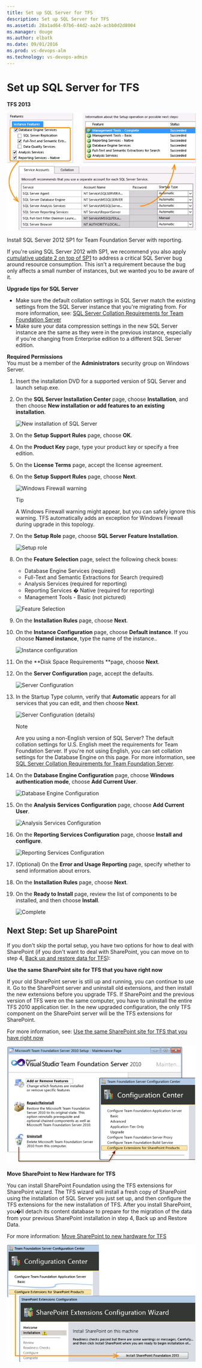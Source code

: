 ```yaml
---
title: Set up SQL Server for TFS
description: Set up SQL Server for TFS
ms.assetid: 28a1ad64-07b6-44d2-aa24-acbb0d2d8004
ms.manager: douge
ms.author: elbatk
ms.date: 09/01/2016
ms.prod: vs-devops-alm
ms.technology: vs-devops-admin
---
```


# Set up SQL Server for TFS

**TFS 2013**

![Set up SQL Server for TFS](../_img/setup-sql-server.png)

Install SQL Server 2012 SP1 for Team Foundation Server with reporting.

If you're using SQL Server 2012 with SP1, we recommend you also apply [cumulative update 2 on top of SP1](http://support.microsoft.com/kb/2790947) to address a critical SQL Server bug around resource consumption. This isn't a requirement because the bug only affects a small number of instances, but we wanted you to be aware of it.

**Upgrade tips for SQL Server**  
-   Make sure the default collation settings in SQL Server match the existing settings from the SQL Server instance that you're migrating from. For more information, see: [SQL Server Collation Requirements for Team Foundation Server](/vsts/install/sql-server/collation-requirements.md)  
-   Make sure your data compression settings in the new SQL Server instance are the same as they were in the previous instance, especially if you're changing from Enterprise edition to a different SQL Server edition.

**Required Permissions**  
You must be a member of the **Administrators** security group on Windows Server.

1.  Insert the installation DVD for a supported version of SQL Server and launch setup.exe.

2.  On the **SQL Server Installation Center** page, choose **Installation**, and then choose **New installation or add features to an existing installation**.

    ![New installation of SQL Server](/vsts/install/sql-server/_img/ic665094.png)

3.  On the **Setup Support Rules** page, choose **OK**.

4.  On the **Product Key** page, type your product key or specify a free edition.

5.  On the **License Terms** page, accept the license agreement.

6.  On the **Setup** **Support Rules** page, choose **Next**.

    ![Windows Firewall warning](/vsts/install/sql-server/_img/ic688130.png)

    > [!TIP]
    > A Windows Firewall warning might appear, but you can safely ignore this warning. TFS automatically adds an exception for Windows Firewall during upgrade in this topology.

7.  On the **Setup Role** page, choose **SQL Server Feature Installation**.

    ![Setup role](/vsts/install/sql-server/_img/ic665096.png)

8.  On the **Feature Selection** page, select the following check boxes:

    -   Database Engine Services (required)  
    -   Full-Text and Semantic Extractions for Search (required)  
    -   Analysis Services (required for reporting)  
    -   Reporting Services � Native (required for reporting)  
    -   Management Tools - Basic (not pictured)

    ![Feature Selection](/vsts/install/sql-server/_img/ic665097.png)

9.  On the **Installation Rules** page, choose **Next**.

10. On the **Instance Configuration** page, choose **Default instance**. If you choose **Named instance**, type the name of the instance..

    ![Instance configuration](/vsts/install/sql-server/_img/ic665098.png)

11. On the **Disk Space Requirements **page, choose **Next**.

12. On the **Server Configuration** page, accept the defaults.

    ![Server Configuration](/vsts/install/sql-server/_img/ic665099.png)

13. In the Startup Type column, verify that **Automatic** appears for all services that you can edit, and then choose **Next**.

    ![Server Configuration (details)](/vsts/install/sql-server/_img/ic665100.png)

    > [!NOTE]
    > Are you using a non-English version of SQL Server? The default collation settings for U.S. English meet the requirements for Team Foundation Server. If you're not using English, you can set collation settings for the Database Engine on this page. For more information, see [SQL Server Collation Requirements for Team Foundation Server](/vsts/install/sql-server/collation-requirements.md).

14. On the **Database Engine Configuration** page, choose **Windows authentication mode**, choose **Add Current User**.

    ![Database Engine Configuration](/vsts/install/sql-server/_img/ic665101.png)

15. On the **Analysis Services Configuration** page, choose **Add Current User**.

    ![Analysis Services Configuration](/vsts/install/sql-server/_img/ic665102.png)

16. On the **Reporting Services Configuration** page, choose **Install and configure**.

    ![Reporting Services Configuration](/vsts/install/sql-server/_img/ic665103.png)

17. (Optional) On the **Error and Usage Reporting** page, specify whether to send information about errors.

18. On the **Installation Rules** page, choose **Next**.

19. On the **Ready to Install** page, review the list of components to be installed, and then choose **Install**.

    ![Complete](/vsts/install/sql-server/_img/ic662712.png)

## Next Step: Set up SharePoint

If you don't skip the portal setup, you have two options for how to deal with SharePoint (if you don't want to deal with SharePoint, you can move on to step 4, [Back up and restore data for TFS](backup-and-restore-data.md)):

**Use the same SharePoint site for TFS that you have right now**

If your old SharePoint server is still up and running, you can continue to use it. Go to the SharePoint server and uninstall old extensions, and then install the new extensions before you upgrade TFS. If SharePoint and the previous version of TFS were on the same computer, you have to uninstall the entire TFS 2010 application tier. In the new upgraded configuration, the only TFS component on the SharePoint server will be the TFS extensions for SharePoint.

For more information, see: [Use the same SharePoint site for TFS that you have right now](use-same-sharepoint-site.md)

![install new TFS extensions](../_img/ic612457.png)

**Move SharePoint to New Hardware for TFS**

You can install SharePoint Foundation using the TFS extensions for SharePoint wizard. The TFS wizard will install a fresh copy of SharePoint using the installation of SQL Server you just set up, and then configure the TFS extensions for the new installation of TFS. After you install SharePoint, you�ll detach its content database to prepare for the migration of the data from your previous SharePoint installation in step 4, Back up and Restore Data.

For more information: [Move SharePoint to new hardware for TFS](/vsts/install/sharepoint/move-sharepoint-new-hardware.md)

![install new SharePoint 2010](../_img/ic666063.png)
